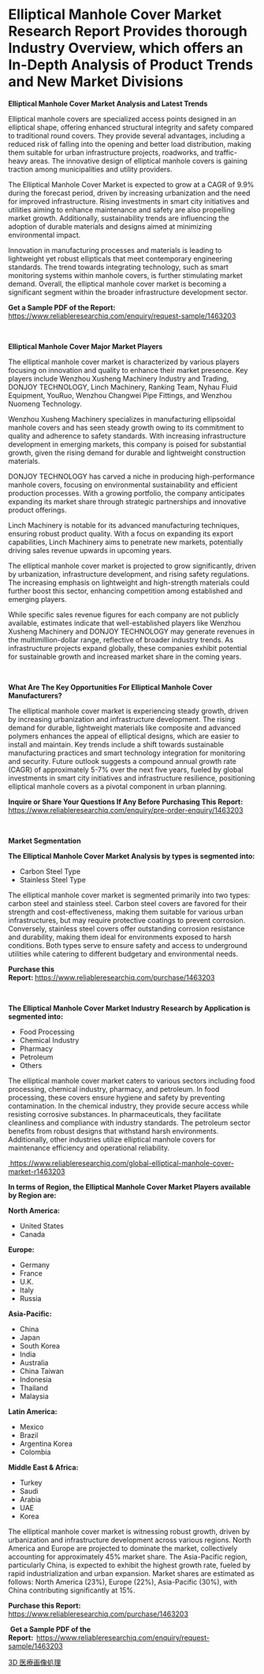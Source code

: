 <p><h1>Elliptical Manhole Cover Market Research Report Provides thorough Industry Overview, which offers an In-Depth Analysis of Product Trends and New Market Divisions</h1></p><p><strong>Elliptical Manhole Cover Market Analysis and Latest Trends</strong></p>
<p><p>Elliptical manhole covers are specialized access points designed in an elliptical shape, offering enhanced structural integrity and safety compared to traditional round covers. They provide several advantages, including a reduced risk of falling into the opening and better load distribution, making them suitable for urban infrastructure projects, roadworks, and traffic-heavy areas. The innovative design of elliptical manhole covers is gaining traction among municipalities and utility providers.</p><p>The Elliptical Manhole Cover Market is expected to grow at a CAGR of 9.9% during the forecast period, driven by increasing urbanization and the need for improved infrastructure. Rising investments in smart city initiatives and utilities aiming to enhance maintenance and safety are also propelling market growth. Additionally, sustainability trends are influencing the adoption of durable materials and designs aimed at minimizing environmental impact.</p><p>Innovation in manufacturing processes and materials is leading to lightweight yet robust ellipticals that meet contemporary engineering standards. The trend towards integrating technology, such as smart monitoring systems within manhole covers, is further stimulating market demand. Overall, the elliptical manhole cover market is becoming a significant segment within the broader infrastructure development sector.</p></p>
<p><strong>Get a Sample PDF of the Report:&nbsp;</strong> <a href="https://www.reliableresearchiq.com/enquiry/request-sample/1463203?utm_campaign=1082&utm_medium=2&utm_source=Github&utm_content=ia&utm_term=27022025&utm_id=elliptical-manhole-cover">https://www.reliableresearchiq.com/enquiry/request-sample/1463203</a></p>
<p>&nbsp;</p>
<p><strong>Elliptical Manhole Cover Major Market Players</strong></p>
<p><p>The elliptical manhole cover market is characterized by various players focusing on innovation and quality to enhance their market presence. Key players include Wenzhou Xusheng Machinery Industry and Trading, DONJOY TECHNOLOGY, Linch Machinery, Ranking Team, Nyhau Fluid Equipment, YouRuo, Wenzhou Changwei Pipe Fittings, and Wenzhou Nuomeng Technology.</p><p>Wenzhou Xusheng Machinery specializes in manufacturing ellipsoidal manhole covers and has seen steady growth owing to its commitment to quality and adherence to safety standards. With increasing infrastructure development in emerging markets, this company is poised for substantial growth, given the rising demand for durable and lightweight construction materials.</p><p>DONJOY TECHNOLOGY has carved a niche in producing high-performance manhole covers, focusing on environmental sustainability and efficient production processes. With a growing portfolio, the company anticipates expanding its market share through strategic partnerships and innovative product offerings.</p><p>Linch Machinery is notable for its advanced manufacturing techniques, ensuring robust product quality. With a focus on expanding its export capabilities, Linch Machinery aims to penetrate new markets, potentially driving sales revenue upwards in upcoming years.</p><p>The elliptical manhole cover market is projected to grow significantly, driven by urbanization, infrastructure development, and rising safety regulations. The increasing emphasis on lightweight and high-strength materials could further boost this sector, enhancing competition among established and emerging players.</p><p>While specific sales revenue figures for each company are not publicly available, estimates indicate that well-established players like Wenzhou Xusheng Machinery and DONJOY TECHNOLOGY may generate revenues in the multimillion-dollar range, reflective of broader industry trends. As infrastructure projects expand globally, these companies exhibit potential for sustainable growth and increased market share in the coming years.</p></p>
<p>&nbsp;</p>
<p><strong>What Are The Key Opportunities For Elliptical Manhole Cover Manufacturers?</strong></p>
<p><p>The elliptical manhole cover market is experiencing steady growth, driven by increasing urbanization and infrastructure development. The rising demand for durable, lightweight materials like composite and advanced polymers enhances the appeal of elliptical designs, which are easier to install and maintain. Key trends include a shift towards sustainable manufacturing practices and smart technology integration for monitoring and security. Future outlook suggests a compound annual growth rate (CAGR) of approximately 5-7% over the next five years, fueled by global investments in smart city initiatives and infrastructure resilience, positioning elliptical manhole covers as a pivotal component in urban planning.</p></p>
<p><strong>Inquire or Share Your Questions If Any Before Purchasing This Report:</strong> <a href="https://www.reliableresearchiq.com/enquiry/pre-order-enquiry/1463203?utm_campaign=1082&utm_medium=2&utm_source=Github&utm_content=ia&utm_term=27022025&utm_id=elliptical-manhole-cover">https://www.reliableresearchiq.com/enquiry/pre-order-enquiry/1463203</a></p>
<p>&nbsp;</p>
<p><strong>Market Segmentation</strong></p>
<p><strong>The Elliptical Manhole Cover Market Analysis by types is segmented into:</strong></p>
<p><ul><li>Carbon Steel Type</li><li>Stainless Steel Type</li></ul></p>
<p><p>The elliptical manhole cover market is segmented primarily into two types: carbon steel and stainless steel. Carbon steel covers are favored for their strength and cost-effectiveness, making them suitable for various urban infrastructures, but may require protective coatings to prevent corrosion. Conversely, stainless steel covers offer outstanding corrosion resistance and durability, making them ideal for environments exposed to harsh conditions. Both types serve to ensure safety and access to underground utilities while catering to different budgetary and environmental needs.</p></p>
<p><strong>Purchase this Report:&nbsp;</strong><a href="https://www.reliableresearchiq.com/purchase/1463203?utm_campaign=1082&utm_medium=2&utm_source=Github&utm_content=ia&utm_term=27022025&utm_id=elliptical-manhole-cover">https://www.reliableresearchiq.com/purchase/1463203</a></p>
<p>&nbsp;</p>
<p><strong>The Elliptical Manhole Cover Market Industry Research by Application is segmented into:</strong></p>
<p><ul><li>Food Processing</li><li>Chemical Industry</li><li>Pharmacy</li><li>Petroleum</li><li>Others</li></ul></p>
<p><p>The elliptical manhole cover market caters to various sectors including food processing, chemical industry, pharmacy, and petroleum. In food processing, these covers ensure hygiene and safety by preventing contamination. In the chemical industry, they provide secure access while resisting corrosive substances. In pharmaceuticals, they facilitate cleanliness and compliance with industry standards. The petroleum sector benefits from robust designs that withstand harsh environments. Additionally, other industries utilize elliptical manhole covers for maintenance efficiency and operational reliability.</p></p>
<p><a href="https://www.reliableresearchiq.com/global-elliptical-manhole-cover-market-r1463203?utm_campaign=1082&utm_medium=2&utm_source=Github&utm_content=ia&utm_term=27022025&utm_id=elliptical-manhole-cover">&nbsp;https://www.reliableresearchiq.com/global-elliptical-manhole-cover-market-r1463203</a></p>
<p><strong>In terms of Region, the Elliptical Manhole Cover Market Players available by Region are:</strong></p>
<p>
    <p> <strong> North America: </strong>
        <ul>
            <li>United States</li>
            <li>Canada</li>
        </ul>
        </p> 
    <p> <strong> Europe: </strong>
        <ul>
            <li>Germany</li>
            <li>France</li>
            <li>U.K.</li>
            <li>Italy</li>
            <li>Russia</li>
        </ul>
        </p> 
    <p> <strong> Asia-Pacific: </strong>
        <ul>
            <li>China</li>
            <li>Japan</li>
            <li>South Korea</li>
            <li>India</li>
            <li>Australia</li>
            <li>China Taiwan</li>
            <li>Indonesia</li>
            <li>Thailand</li>
            <li>Malaysia</li>
        </ul>
        </p> 
    <p> <strong> Latin America: </strong>
        <ul>
            <li>Mexico</li>
            <li>Brazil</li>
            <li>Argentina Korea</li>
            <li>Colombia</li>
        </ul>
        </p> 
    <p> <strong> Middle East & Africa: </strong>
        <ul>
            <li>Turkey</li>
            <li>Saudi</li>
            <li>Arabia</li>
            <li>UAE</li>
            <li>Korea</li>
        </ul>
    </p>
    </p>
<p><p>The elliptical manhole cover market is witnessing robust growth, driven by urbanization and infrastructure development across various regions. North America and Europe are projected to dominate the market, collectively accounting for approximately 45% market share. The Asia-Pacific region, particularly China, is expected to exhibit the highest growth rate, fueled by rapid industrialization and urban expansion. Market shares are estimated as follows: North America (23%), Europe (22%), Asia-Pacific (30%), with China contributing significantly at 15%.</p></p>
<p><strong>Purchase this Report: </strong><a href="https://www.reliableresearchiq.com/purchase/1463203?utm_campaign=1082&utm_medium=2&utm_source=Github&utm_content=ia&utm_term=27022025&utm_id=elliptical-manhole-cover">https://www.reliableresearchiq.com/purchase/1463203</a></p>
<p>&nbsp;<strong>Get a Sample PDF of the Report:&nbsp;&nbsp;</strong><a href="https://www.reliableresearchiq.com/enquiry/request-sample/1463203?utm_campaign=1082&utm_medium=2&utm_source=Github&utm_content=ia&utm_term=27022025&utm_id=elliptical-manhole-cover">https://www.reliableresearchiq.com/enquiry/request-sample/1463203</a></p>
<p><strong></strong></p>
<p><p><a href="https://github.com/lababdou/Market-Research-Report-List-6/blob/main/925916340337.md?utm_campaign=1082&utm_medium=2&utm_source=Github&utm_content=ia&utm_term=27022025&utm_id=elliptical-manhole-cover">3D 医療画像処理</a></p></p>